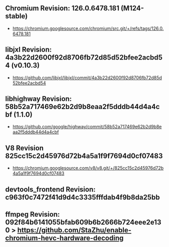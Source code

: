 
## Chromium Revision: 126.0.6478.181 (M124-stable)
 - https://chromium.googlesource.com/chromium/src.git/+/refs/tags/126.0.6478.181

## libjxl Revision: 4a3b22d2600f92d8706fb72d85d52bfee2acbd54 (v0.10.3)

 - https://github.com/libjxl/libjxl/commit/4a3b22d2600f92d8706fb72d85d52bfee2acbd54

## libhighway Revision: 58b52a717469e62b2d9b8eaa2f5dddb44d4a4cbf (1.1.0)

 - https://github.com/google/highway/commit/58b52a717469e62b2d9b8eaa2f5dddb44d4a4cbf

## V8 Revision 825cc15c2d45976d72b4a5a1f9f7694d0cf07483

 - https://chromium.googlesource.com/v8/v8.git/+/825cc15c2d45976d72b4a5a1f9f7694d0cf07483

## devtools_frontend Revision: c963f0c7472f41d9d4c3335fffdab4f9b8da25bb

## ffmpeg Revision: 092f84b6141055bfab609b6b2666b724eee2e130 > https://github.com/StaZhu/enable-chromium-hevc-hardware-decoding
